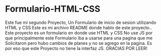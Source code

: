 # Formulario-HTML-CSS
Este fue mi segundo Proyecto, Un Formulario de inicio de sesion utilizando HTML y CSS
 Este es mi archivo README donde hablo de este proyecto..
 Este proyecto es un formulario en donde use HTML y CSS
No use JS por que principalmente este Formulario iba a usarse para una pagina que me Solicitaron pero hubo cambios de planes y no se agrego en la pagina.
Es por eso que este Proyecto no tiene la interfaz JS.
GRACIAS POR LEER!
